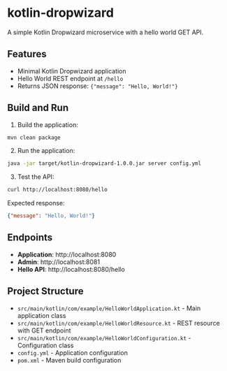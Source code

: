 # kotlin-dropwizard

A simple Kotlin Dropwizard microservice with a hello world GET API.

## Features

- Minimal Kotlin Dropwizard application
- Hello World REST endpoint at `/hello`
- Returns JSON response: `{"message": "Hello, World!"}`

## Build and Run

1. Build the application:
```bash
mvn clean package
```

2. Run the application:
```bash
java -jar target/kotlin-dropwizard-1.0.0.jar server config.yml
```

3. Test the API:
```bash
curl http://localhost:8080/hello
```

Expected response:
```json
{"message": "Hello, World!"}
```

## Endpoints

- **Application**: http://localhost:8080
- **Admin**: http://localhost:8081
- **Hello API**: http://localhost:8080/hello

## Project Structure

- `src/main/kotlin/com/example/HelloWorldApplication.kt` - Main application class
- `src/main/kotlin/com/example/HelloWorldResource.kt` - REST resource with GET endpoint
- `src/main/kotlin/com/example/HelloWorldConfiguration.kt` - Configuration class
- `config.yml` - Application configuration
- `pom.xml` - Maven build configuration